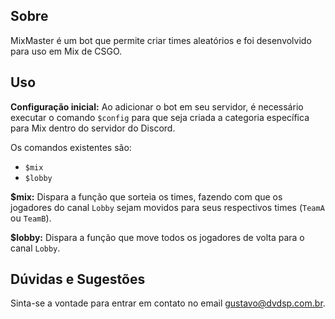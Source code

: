 ## Sobre

MixMaster é um bot que permite criar times aleatórios e foi desenvolvido para uso em Mix de CSGO.

## Uso

**Configuração inicial:**
Ao adicionar o bot em seu servidor, é necessário executar o comando `$config` para que seja criada a categoria específica para Mix dentro do servidor do Discord.

Os comandos existentes são:

- `$mix`
- `$lobby`

**\$mix:**
Dispara a função que sorteia os times, fazendo com que os jogadores do canal `Lobby` sejam movidos para seus respectivos times (`TeamA` ou `TeamB`).

**\$lobby:**
Dispara a função que move todos os jogadores de volta para o canal `Lobby`.

## Dúvidas e Sugestões

Sinta-se a vontade para entrar em contato no email gustavo@dvdsp.com.br.
